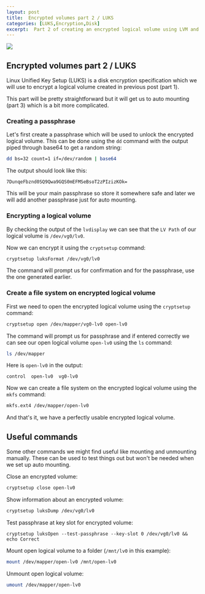 ```yaml
---
layout: post
title:  Encrypted volumes part 2 / LUKS
categories: [LUKS,Encryption,Disk]
excerpt:  Part 2 of creating an encrypted logical volume using LVM and LUKS with automatic mounting.
---
```


![]({{site.baseurl}}/images/2024-01-12-encrypted-volumes-part-2-luks.png)

## Encrypted volumes part 2 / LUKS

Linux Unified Key Setup (LUKS) is a disk encryption specification which we will use to encrypt a logical volume created in previous post (part 1).

This part will be pretty straightforward but it will get us to auto mounting (part 3) which is a bit more complicated.

### Creating a passphrase

Let's first create a passphrase which will be used to unlock the encrypted logical volume. This can be done using the `dd` command with the output piped through base64 to get a random string:
```bash
dd bs=32 count=1 if=/dev/random | base64
```
The output should look like this:
```
7DunqeFbznd0SQ9Qwa9GQS0mEFMSeBsoT2zPIzizKOk=
```

This will be your main passphrase so store it somewhere safe and later we will add another passphrase just for auto mounting.

### Encrypting a logical volume

By checking the output of the `lvdisplay` we can see that the `LV Path` of our logical volume is `/dev/vg0/lv0`.

Now we can encrypt it using the `cryptsetup` command:
```bash
cryptsetup luksFormat /dev/vg0/lv0
```

The command will prompt us for confirmation and for the passphrase, use the one generated earlier.

### Create a file system on encrypted logical volume

First we need to open the encrypted logical volume using the `cryptsetup` command:
```bash
cryptsetup open /dev/mapper/vg0-lv0 open-lv0
```

The command will prompt us for passphrase and if entered correctly we can see our open logical volume `open-lv0` using the `ls` command:
```bash
ls /dev/mapper
```

Here is `open-lv0` in the output:
```
control  open-lv0  vg0-lv0
```

Now we can create a file system on the encrypted logical volume using the `mkfs` command:
```bash
mkfs.ext4 /dev/mapper/open-lv0
```

And that's it, we have a perfectly usable encrypted logical volume.

## Useful commands

Some other commands we might find useful like mounting and unmounting manually. These can be used to test things out but won't be needed when we set up auto mounting.

Close an encrypted volume:
```bash
cryptsetup close open-lv0
```

Show information about an encrypted volume:
```bash
cryptsetup luksDump /dev/vg0/lv0
```

Test passphrase at key slot for encrypted volume:
```
cryptsetup luksOpen --test-passphrase --key-slot 0 /dev/vg0/lv0 && echo Correct
```

Mount open logical volume to a folder (`/mnt/lv0` in this example):
```bash
mount /dev/mapper/open-lv0 /mnt/open-lv0
```

Unmount open logical volume:
```bash
umount /dev/mapper/open-lv0
```

